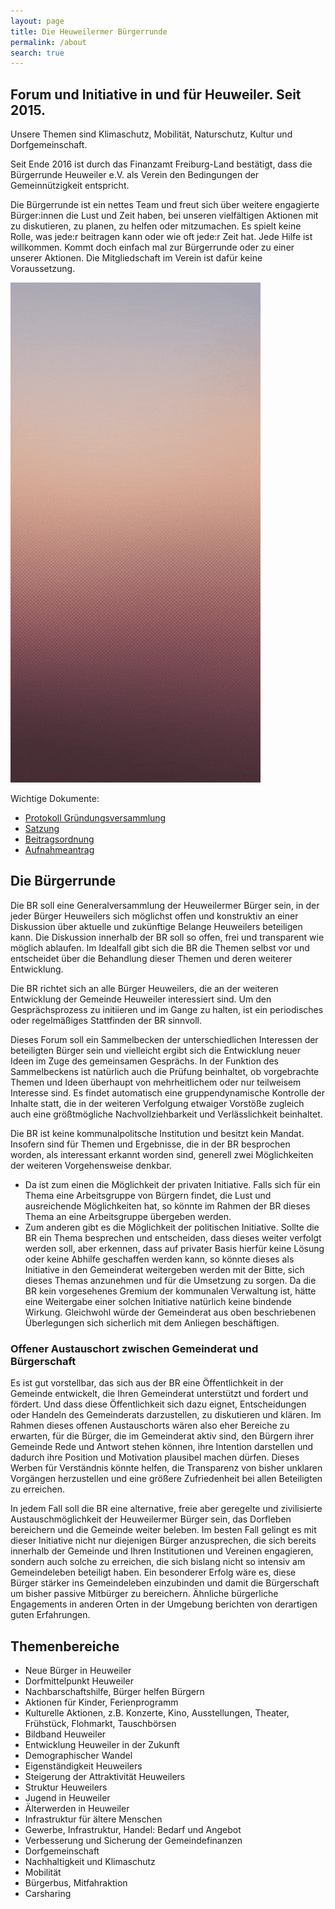 ```yaml
---
layout: page
title: Die Heuweilermer Bürgerrunde
permalink: /about
search: true
---
```


## Forum und Initiative in und für Heuweiler. Seit 2015.

Unsere Themen sind Klimaschutz, Mobilität, Naturschutz, Kultur und Dorfgemeinschaft.

Seit Ende 2016 ist durch das Finanzamt Freiburg-Land bestätigt, dass die Bürgerrunde Heuweiler e.V. als Verein den Bedingungen der Gemeinnützigkeit entspricht.

Die Bürgerrunde ist ein nettes Team und freut sich über weitere engagierte Bürger:innen die Lust und Zeit haben, bei unseren vielfältigen Aktionen mit zu diskutieren, zu planen, zu helfen oder mitzumachen. Es spielt keine Rolle, was jede:r beitragen kann oder wie oft jede:r Zeit hat. Jede Hilfe ist willkommen. Kommt doch einfach mal zur Bürgerrunde oder zu einer unserer Aktionen. Die Mitgliedschaft im Verein ist dafür keine Voraussetzung. 

![Animation](/assets/images/rollup-display.gif)

Wichtige Dokumente:

* [Protokoll Gründungsversammlung](/assets/pdfs/Burgerrunde_Heuweiler_e_V_Protokoll_Grundungsversammlung_Original_unterschrieben.pdf)
* [Satzung](/assets/pdfs/Burgerrunde_Heuweiler_e_V_Satzung.pdf)
* [Beitragsordnung](/assets/pdfs/Burgerrunde_Heuweiler_e_V_Beitragsordnung.pdf)
* [Aufnahmeantrag](/assets/pdfs/Burgerrunde_Heuweiler_e_V_Aufnahmeantrag.pdf)

## Die Bürgerrunde

Die BR soll eine Generalversammlung der Heuweilermer Bürger sein, in der jeder Bürger Heuweilers sich möglichst offen und konstruktiv an einer Diskussion über aktuelle und zukünftige Belange Heuweilers beteiligen kann. Die Diskussion innerhalb der BR soll so offen, frei und transparent wie möglich ablaufen. Im Idealfall gibt sich die BR die Themen selbst vor und entscheidet über die Behandlung dieser Themen und deren weiterer Entwicklung.

Die BR richtet sich an alle Bürger Heuweilers, die an der weiteren Entwicklung der Gemeinde Heuweiler interessiert sind. Um den Gesprächsprozess zu initiieren und im Gange zu halten, ist ein periodisches oder regelmäßiges Stattfinden der BR sinnvoll. 

Dieses Forum soll ein Sammelbecken der unterschiedlichen Interessen der beteiligten Bürger sein und vielleicht ergibt sich die Entwicklung neuer Ideen im Zuge des gemeinsamen Gesprächs. In der Funktion des Sammelbeckens ist natürlich auch die Prüfung beinhaltet, ob vorgebrachte Themen und Ideen überhaupt von mehrheitlichem oder nur teilweisem Interesse sind. Es findet automatisch eine gruppendynamische Kontrolle der Inhalte statt, die in der weiteren Verfolgung etwaiger Vorstöße zugleich auch eine größtmögliche Nachvollziehbarkeit und Verlässlichkeit beinhaltet.

Die BR ist keine kommunalpolitsche Institution und besitzt kein Mandat. Insofern sind für Themen und Ergebnisse, die in der BR besprochen worden, als interessant erkannt worden sind, generell zwei Möglichkeiten der weiteren Vorgehensweise denkbar.

* Da ist zum einen die Möglichkeit der privaten Initiative. Falls sich für ein Thema eine Arbeitsgruppe von Bürgern findet, die Lust und ausreichende Möglichkeiten hat, so könnte im Rahmen der BR dieses Thema an eine Arbeitsgruppe übergeben werden. 
* Zum anderen gibt es die Möglichkeit der politischen Initiative. Sollte die BR ein Thema besprechen und entscheiden, dass dieses weiter verfolgt werden soll, aber erkennen, dass auf privater Basis hierfür keine Lösung oder keine Abhilfe geschaffen werden kann, so könnte dieses als Initiative in den Gemeinderat weitergeben werden mit der Bitte, sich dieses Themas anzunehmen und für die Umsetzung zu sorgen. Da die BR kein vorgesehenes Gremium der kommunalen Verwaltung ist, hätte eine Weitergabe einer solchen Initiative natürlich keine bindende Wirkung. Gleichwohl würde der Gemeinderat aus oben beschriebenen Überlegungen sich sicherlich mit dem Anliegen beschäftigen. 

### Offener Austauschort zwischen Gemeinderat und Bürgerschaft

Es ist gut vorstellbar, das sich aus der BR eine Öffentlichkeit in der Gemeinde entwickelt, die Ihren Gemeinderat unterstützt und fordert und fördert. Und dass diese Öffentlichkeit sich dazu eignet, Entscheidungen oder Handeln des Gemeinderats darzustellen, zu diskutieren und klären. Im Rahmen dieses offenen Austauschorts wären also eher Bereiche zu erwarten, für die Bürger, die im Gemeinderat aktiv sind, den Bürgern ihrer Gemeinde Rede und Antwort stehen können, ihre Intention darstellen und dadurch ihre Position und Motivation plausibel machen dürfen. Dieses Werben für Verständnis könnte helfen, die Transparenz von bisher unklaren Vorgängen herzustellen und eine größere Zufriedenheit bei allen Beteiligten zu erreichen.

In jedem Fall soll die BR eine alternative, freie aber geregelte und zivilisierte Austauschmöglichkeit der Heuweilermer Bürger sein, das Dorfleben bereichern und die Gemeinde weiter beleben. Im besten Fall gelingt es mit dieser Initiative nicht nur diejenigen Bürger anzusprechen, die sich bereits innerhalb der Gemeinde und Ihren Institutionen und Vereinen engagieren, sondern auch solche zu erreichen, die sich bislang nicht so intensiv am Gemeindeleben beteiligt haben. Ein besonderer Erfolg wäre es, diese Bürger stärker ins Gemeindeleben einzubinden und damit die Bürgerschaft um bisher passive Mitbürger zu bereichern. Ähnliche bürgerliche Engagements in anderen Orten in der Umgebung berichten von derartigen guten Erfahrungen.

## Themenbereiche

* Neue Bürger in Heuweiler
* Dorfmittelpunkt Heuweiler
* Nachbarschaftshilfe, Bürger helfen Bürgern
* Aktionen für Kinder, Ferienprogramm
* Kulturelle Aktionen, z.B. Konzerte, Kino, Ausstellungen, Theater, Frühstück, Flohmarkt, Tauschbörsen
* Bildband Heuweiler
* Entwicklung Heuweiler in der Zukunft 
* Demographischer Wandel
* Eigenständigkeit Heuweilers
* Steigerung der Attraktivität Heuweilers
* Struktur Heuweilers
* Jugend in Heuweiler
* Älterwerden in Heuweiler 
* Infrastruktur für ältere Menschen
* Gewerbe, Infrastruktur, Handel: Bedarf und Angebot
* Verbesserung und Sicherung der Gemeindefinanzen
* Dorfgemeinschaft
* Nachhaltigkeit und Klimaschutz
* Mobilität
* Bürgerbus, Mitfahraktion
* Carsharing
